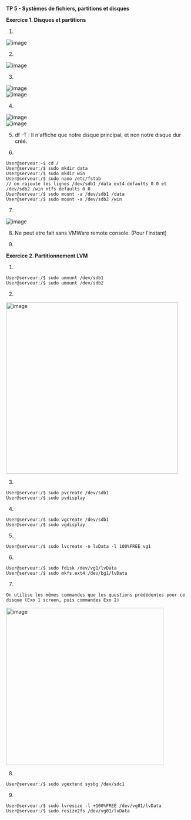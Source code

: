 **TP 5 - Systèmes de fichiers, partitions et disques**  

**Exercice 1. Disques et partitions**  

1. 
![image](https://user-images.githubusercontent.com/97438358/194228726-87ecf4a3-b55e-4230-b73c-e178731df69f.png)  

2.
![image](https://user-images.githubusercontent.com/97438358/194229360-7a302cc0-3d35-4586-a080-f6e346231c18.png)  

3.
![image](https://user-images.githubusercontent.com/97438358/194231733-d10b294e-0aad-4c47-bd66-594189baf2e2.png)  
![image](https://user-images.githubusercontent.com/97438358/194232016-f11202cc-3e0c-4a34-b3b0-6ba6130f3f59.png)  

4.
![image](https://user-images.githubusercontent.com/97438358/194234537-2c577bf7-5ee1-43d3-8ab0-749dfb6f8174.png)  
![image](https://user-images.githubusercontent.com/97438358/194233503-b54e98ca-8684-4913-ad57-0cfaa87ac129.png)  

5. df -T : Il n'affiche que notre disque principal, et non notre disque dur créé.  

6. 
```console
User@serveur:~$ cd /
User@serveur:/$ sudo mkdir data
User@serveur:/$ sudo mkdir win
User@serveur:/$ sudo nano /etc/fstab
// on rajoute les lignes /dev/sdb1 /data ext4 defaults 0 0 et /dev/sdb2 /win ntfs defaults 0 0
User@serveur:/$ sudo mount -a /dev/sdb1 /data
User@serveur:/$ sudo mount -a /dev/sdb2 /win
```
7. 
![image](https://user-images.githubusercontent.com/97438358/194266875-78911766-02e2-4201-a7fa-1f6a02451ce1.png)  

8. Ne peut etre fait sans VMWare remote console. (Pour l'instant)  
  
9. 

**Exercice 2. Partitionnement LVM**  

1.
```console
User@serveur:/$ sudo umount /dev/sdb1
User@serveur:/$ sudo umount /dev/sdb2
```

2.
<img width="467" alt="image" src="https://user-images.githubusercontent.com/97438358/194761397-b601a2a0-b3df-49d5-b87e-8650957825dc.png">  

3.
```console
User@serveur:/$ sudo pvcreate /dev/sdb1 
User@serveur:/$ sudo pvdisplay
```

4.
```console
User@serveur:/$ sudo vgcreate /dev/sdb1
User@serveur:/$ sudo vgdisplay
```

5.
```console
User@serveur:/$ sudo lvcreate -n lvData -l 100%FREE vg1
```

6.
```console
User@serveur:/$ sudo fdisk /dev/vg1/lvData
User@serveur:/$ sudo mkfs.ext4 /dev/bg1/lvData
```

7.
```console
On utilise les mêmes commandes que les questions prédédentes pour ce disque (Exo 1 screen, puis commandes Exo 2)
```

<img width="428" alt="image" src="https://user-images.githubusercontent.com/97438358/194760711-a33f49e3-61d1-4495-94b3-76ca425869cf.png">  

8.
```console
User@serveur:/$ sudo vgextend sysbg /dev/sdc1
```

9.
```console
User@serveur:/$ sudo lvresize -l +100%FREE /dev/vg01/lvData
User@serveur:/$ sudo resize2fs /dev/vg01/lvData
```

